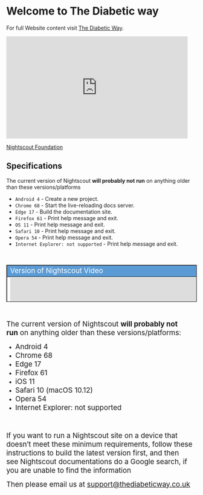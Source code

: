 <!-- this is not on github server its local only and run my mkdocs server!
docs made by D.Galloway 2019- 2021-->

# Welcome to The Diabetic way

For full Website content visit [The Diabetic Way](https://www.thediabeticway.co.uk/index.php/en/).
 

<iframe src="https://giphy.com/embed/1KFYwQfB3U3CUoZnuY" width="480" height="270" frameBorder="0" class="giphy-embed" allowFullScreen></iframe><p><a href="https://www.nightscoutfoundation.org/nightscoutproj"target="_blank">Nightscout Foundation</a></p>

## Specifications

The current version of Nightscout <strong>will probably not run</strong> on anything older than these versions/platforms

* `Android 4` - Create a new project.
* `Chrome 68` - Start the live-reloading docs server.
* `Edge 17` - Build the documentation site.
* `Firefox 61` - Print help message and exit.
* `OS 11` - Print help message and exit.
* `Safari 10` - Print help message and exit.
* `Opera 54` - Print help message and exit.
* `Internet Explorer: not supported` - Print help message and exit.

<!--
## Project layout

    mkdocs.yml    # The configuration file.
    docs/
        index.md  # The documentation homepage.
        ...       # Other markdown pages, images and other files.
		
		-->
		
		
<br>

<table width="1166" border="1" style="border-color: #000000; background-color: #ffffff;" cellpadding="1" cellspacing="1" height="98">
<tbody>
<tr style="height: 16px;">
<td style="width: 1158px; border-color: #000000; background-color: #5B9BD5;" fff=""><span style="font-size: 14pt;"><span style="color: #ffffff;">Version of Nightscout Video</span></span></td>
</tr>
<tr style="height: 56.4063px;">
<td style="width: 1158px; border-color: #000000;"><span style="font-family: tahoma, arial, helvetica, sans-serif; font-size: 14pt;">
<iframe width="850" height="415" src="https://www.youtube.com/embed/MFsbm45b6YY" title="YouTube video player" frameborder="0" allow="accelerometer; autoplay; clipboard-write; encrypted-media; gyroscope; picture-in-picture" allowfullscreen></iframe>  </span></td>
</tr>
</tbody>
</table>


<br>


<p><span style="font-size: 14pt;">The current version of Nightscout <strong>will probably not run</strong> on anything older than these versions/platforms:</span></p>
<ul>
<li><span style="font-size: 14pt;">Android 4</span></li>
<li><span style="font-size: 14pt;">Chrome 68</span></li>
<li><span style="font-size: 14pt;">Edge 17</span></li>
<li><span style="font-size: 14pt;">Firefox 61</span></li>
<li><span style="font-size: 14pt;">iOS 11</span><span style="font-size: 14pt;"></span></li>
<li><span style="font-size: 14pt;">Safari 10 (macOS 10.12)</span></li>
<li><span style="font-size: 14pt;">Opera 54</span></li>
<li><span style="font-size: 14pt;">Internet Explorer: not supported</span></li>
</ul>
<p><span style="font-size: 14pt;"> </span></p>
<p><span style="font-size: 14pt;">If you want to run a Nightscout site on a device that doesn’t meet these minimum requirements, follow these instructions to build the latest version first, and then see Nightscout documentations do a Google search, if you are unable to find the information</span></p>
<p><span style="font-size: 14pt;">Then please email us at <a href="mailto:support@thediabeticway.co.uk">support@thediabeticway.co.uk</a></span></p>



